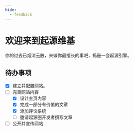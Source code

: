 ```yaml
---
hide:
  - feedback
---
```


# 欢迎来到起源维基

你的过去已烟消云散，来做你最擅长的事吧，捣鼓一会起源引擎。

## 待办事项

- [x] 建立并配置网站。
- [ ] 完善网站内容
    * [x] 设计主页内容
    * [x] 完成一部分有价值的文章
    * [x] 添加评论系统
    * [ ] 邀请起源圈开发者撰写文章
- [ ] 公开并宣传网站
